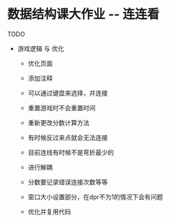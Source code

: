 # 数据结构课大作业 -- 连连看

TODO

- 游戏逻辑 与 优化

  - 优化页面
  - 添加注释

  - 可以通过键盘来选择，并连接
  - 重置游戏时不会重置时间
  - 重新更改分数计算方法
  - 有时候反过来点就会无法连接
  - 目前连线有时候不是弯折最少的
  - 进行解耦
  - 分数要记录错误连接次数等等
  - 窗口大小设置部分，在dpr不为1的情况下会有问题
  - 优化并复用代码
